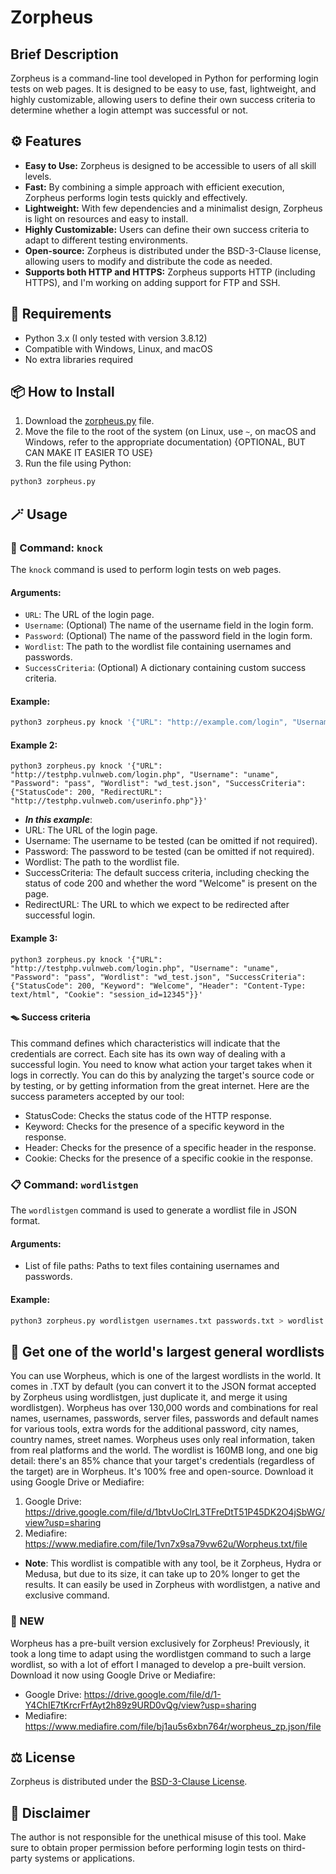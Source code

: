 # Zorpheus

## Brief Description
Zorpheus is a command-line tool developed in Python for performing login tests on web pages. It is designed to be easy to use, fast, lightweight, and highly customizable, allowing users to define their own success criteria to determine whether a login attempt was successful or not.

## ⚙️ Features
- **Easy to Use:** Zorpheus is designed to be accessible to users of all skill levels.
- **Fast:** By combining a simple approach with efficient execution, Zorpheus performs login tests quickly and effectively.
- **Lightweight:** With few dependencies and a minimalist design, Zorpheus is light on resources and easy to install.
- **Highly Customizable:** Users can define their own success criteria to adapt to different testing environments.
- **Open-source:** Zorpheus is distributed under the BSD-3-Clause license, allowing users to modify and distribute the code as needed.
- **Supports both HTTP and HTTPS:** Zorpheus supports HTTP (including HTTPS), and I'm working on adding support for FTP and SSH.

## 🧲 Requirements
- Python 3.x (I only tested with version 3.8.12)
- Compatible with Windows, Linux, and macOS
- No extra libraries required

## 📦 How to Install
1. Download the [zorpheus.py](https://raw.githubusercontent.com/simplyYan/Zorpheus/main/zorpheus.py) file.
2. Move the file to the root of the system (on Linux, use `~`, on macOS and Windows, refer to the appropriate documentation) {OPTIONAL, BUT CAN MAKE IT EASIER TO USE}
3. Run the file using Python:

```bash
python3 zorpheus.py
```

## 🪄 Usage

### 🧨 Command: `knock`
The `knock` command is used to perform login tests on web pages.

#### Arguments:
- `URL`: The URL of the login page.
- `Username`: (Optional) The name of the username field in the login form.
- `Password`: (Optional) The name of the password field in the login form.
- `Wordlist`: The path to the wordlist file containing usernames and passwords.
- `SuccessCriteria`: (Optional) A dictionary containing custom success criteria.

#### Example:
```bash
python3 zorpheus.py knock '{"URL": "http://example.com/login", "Username": "username", "Password": "password", "Wordlist": "wordlist.json", "SuccessCriteria": {"StatusCode": 200, "Keyword": "Welcome"}}'
```
#### Example 2:
```
python3 zorpheus.py knock '{"URL": "http://testphp.vulnweb.com/login.php", "Username": "uname", "Password": "pass", "Wordlist": "wd_test.json", "SuccessCriteria": {"StatusCode": 200, "RedirectURL": "http://testphp.vulnweb.com/userinfo.php"}}'
```
- _**In this example**_:
- URL: The URL of the login page.
- Username: The username to be tested (can be omitted if not required).
- Password: The password to be tested (can be omitted if not required).
- Wordlist: The path to the wordlist file.
- SuccessCriteria: The default success criteria, including checking the status of code 200 and whether the word "Welcome" is present on the page.
- RedirectURL: The URL to which we expect to be redirected after successful login.
#### Example 3:
```
python3 zorpheus.py knock '{"URL": "http://testphp.vulnweb.com/login.php", "Username": "uname", "Password": "pass", "Wordlist": "wd_test.json", "SuccessCriteria": {"StatusCode": 200, "Keyword": "Welcome", "Header": "Content-Type: text/html", "Cookie": "session_id=12345"}}'

```
#### 🪤 Success criteria
This command defines which characteristics will indicate that the credentials are correct. Each site has its own way of dealing with a successful login. You need to know what action your target takes when it logs in correctly. You can do this by analyzing the target's source code or by testing, or by getting information from the great internet.
Here are the success parameters accepted by our tool:
- StatusCode: Checks the status code of the HTTP response.
- Keyword: Checks for the presence of a specific keyword in the response.
- Header: Checks for the presence of a specific header in the response.
- Cookie: Checks for the presence of a specific cookie in the response.

### 📋 Command: `wordlistgen`
The `wordlistgen` command is used to generate a wordlist file in JSON format.

#### Arguments:
- List of file paths: Paths to text files containing usernames and passwords.

#### Example:
```bash
python3 zorpheus.py wordlistgen usernames.txt passwords.txt > wordlist.json
```

## 🔖 Get one of the world's largest general wordlists
You can use Worpheus, which is one of the largest wordlists in the world. It comes in .TXT by default (you can convert it to the JSON format accepted by Zorpheus using wordlistgen, just duplicate it, and merge it using wordlistgen). Worpheus has over 130,000 words and combinations for real names, usernames, passwords, server files, passwords and default names for various tools, extra words for the additional password, city names, country names, street names.
Worpheus uses only real information, taken from real platforms and the world. The wordlist is 160MB long, and one big detail: there's an 85% chance that your target's credentials (regardless of the target) are in Worpheus. It's 100% free and open-source. Download it using Google Drive or Mediafire:
1. Google Drive: https://drive.google.com/file/d/1btvUoClrL3TFreDtT51P45DK2O4jSbWG/view?usp=sharing
2. Mediafire: https://www.mediafire.com/file/1vn7x9sa79vw62u/Worpheus.txt/file
- **Note**: This wordlist is compatible with any tool, be it Zorpheus, Hydra or Medusa, but due to its size, it can take up to 20% longer to get the results. It can easily be used in Zorpheus with wordlistgen, a native and exclusive command.
### 🎉 NEW
Worpheus has a pre-built version exclusively for Zorpheus! Previously, it took a long time to adapt using the wordlistgen command to such a large wordlist, so with a lot of effort I managed to develop a pre-built version. Download it now using Google Drive or Mediafire:
- Google Drive: https://drive.google.com/file/d/1-Y4ChIE7tKrcrFrfAyt2h89z9URD0vQg/view?usp=sharing
- Mediafire: https://www.mediafire.com/file/bj1au5s6xbn764r/worpheus_zp.json/file

## ⚖️ License
Zorpheus is distributed under the [BSD-3-Clause License](LICENSE).

## 📌 Disclaimer
The author is not responsible for the unethical misuse of this tool. Make sure to obtain proper permission before performing login tests on third-party systems or applications.
